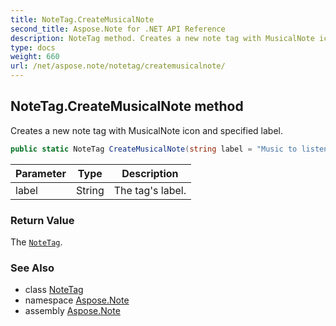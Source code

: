 ```yaml
---
title: NoteTag.CreateMusicalNote
second_title: Aspose.Note for .NET API Reference
description: NoteTag method. Creates a new note tag with MusicalNote icon and specified label
type: docs
weight: 660
url: /net/aspose.note/notetag/createmusicalnote/
---
```

## NoteTag.CreateMusicalNote method

Creates a new note tag with MusicalNote icon and specified label.

```csharp
public static NoteTag CreateMusicalNote(string label = "Music to listen to")
```

| Parameter | Type | Description |
| --- | --- | --- |
| label | String | The tag's label. |

### Return Value

The [`NoteTag`](../).

### See Also

* class [NoteTag](../)
* namespace [Aspose.Note](../../notetag/)
* assembly [Aspose.Note](../../../)


